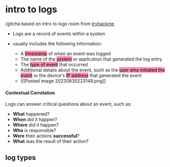 # intro to logs 
/gitcha
based on intro to logs room from [tryhackme](https://tryhackme.com/room/introtologs)

-  Logs are a record of events within a system

- usually includes the following information:
  - A <mark style="background: #FF5582A6;">timestamp</mark> of when an event was logged
  - The name of the <mark style="background: #FF5582A6;">system</mark> or application that generated the log entry
  - The <mark style="background: #FF5582A6;">type of event</mark> that occurred 
  - Additional details about the event, such as the <mark style="background: #FF5582A6;">user who initiated the event</mark> or the device's <mark style="background: #FF5582A6;">IP address</mark> that generated the event
  - ![[Pasted image 20230830223148.png]]
#### Contextual Correlation
Logs can answer critical questions about an event, such as:

*   **What** happened?
*   **When** did it happen?
*   **Where** did it happen?
*   **Who** is responsible?
*   **Were** their actions **successful**?
*   **What** was the result of their action?

## log types
